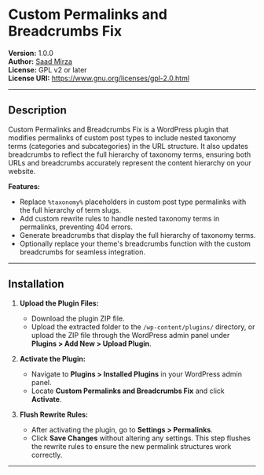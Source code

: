 # Custom Permalinks and Breadcrumbs Fix

**Version:** 1.0.0  
**Author:** [Saad Mirza](https://github.com/thesaadmirza)  
**License:** GPL v2 or later  
**License URI:** https://www.gnu.org/licenses/gpl-2.0.html  

---

## Description

Custom Permalinks and Breadcrumbs Fix is a WordPress plugin that modifies permalinks of custom post types to include nested taxonomy terms (categories and subcategories) in the URL structure. It also updates breadcrumbs to reflect the full hierarchy of taxonomy terms, ensuring both URLs and breadcrumbs accurately represent the content hierarchy on your website.

**Features:**

- Replace `%taxonomy%` placeholders in custom post type permalinks with the full hierarchy of term slugs.
- Add custom rewrite rules to handle nested taxonomy terms in permalinks, preventing 404 errors.
- Generate breadcrumbs that display the full hierarchy of taxonomy terms.
- Optionally replace your theme's breadcrumbs function with the custom breadcrumbs for seamless integration.

---

## Installation

1. **Upload the Plugin Files:**

   - Download the plugin ZIP file.
   - Upload the extracted folder to the `/wp-content/plugins/` directory, or upload the ZIP file through the WordPress admin panel under **Plugins > Add New > Upload Plugin**.

2. **Activate the Plugin:**

   - Navigate to **Plugins > Installed Plugins** in your WordPress admin panel.
   - Locate **Custom Permalinks and Breadcrumbs Fix** and click **Activate**.

3. **Flush Rewrite Rules:**

   - After activating the plugin, go to **Settings > Permalinks**.
   - Click **Save Changes** without altering any settings. This step flushes the rewrite rules to ensure the new permalink structures work correctly.

---
